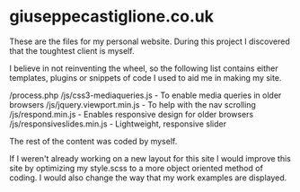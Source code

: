giuseppecastiglione.co.uk
=========================

These are the files for my personal website.
During this project I discovered that the toughtest client is myself. 

I believe in not reinventing the wheel, so the following list contains either
templates, plugins or snippets of code I used to aid me in making my site.

/process.php
/js/css3-mediaqueries.js - To enable media queries in older browsers
/js/jquery.viewport.min.js - To help with the nav scrolling
/js/respond.min.js - Enables responsive design for older browsers
/js/responsiveslides.min.js - Lightweight, responsive slider

The rest of the content was coded by myself.

If I weren't already working on a new layout for this site I would improve this site by optimizing my style.scss to a more object oriented method of coding. I would also change the way that my work examples are displayed.
